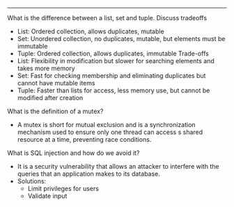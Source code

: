 ***
What is the difference between a list, set and tuple. Discuss tradeoffs
* List: Ordered collection, allows duplicates, mutable
* Set: Unordered collection, no duplicates, mutable, but elements must be immutable
* Tuple: Ordered collection, allows duplicates, immutable
Trade-offs
* List: Flexibility in modification but slower for searching elements and takes more memory
* Set: Fast for checking membership and eliminating duplicates but cannot have mutable items
* Tuple: Faster than lists for access, less memory use, but cannot be modified after creation

What is the definition of a mutex?
* A mutex is short for mutual exclusion and is a synchronization mechanism used to ensure only one thread can access s shared resource at a time, preventing race conditions.

What is SQL injection and how do we avoid it?
* It is a security vulnerability that allows an attacker to interfere with the queries that an application makes to its database.
* Solutions:
	* Limit privileges for users
	* Validate input 
